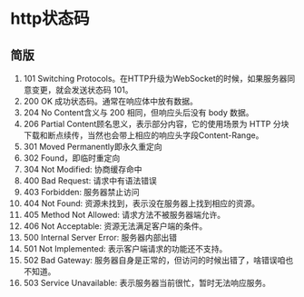# http状态码

## 简版

1. 101 Switching Protocols。在HTTP升级为WebSocket的时候，如果服务器同意变更，就会发送状态码 101。
2. 200 OK 成功状态码。通常在响应体中放有数据。
3. 204 No Content含义与 200 相同，但响应头后没有 body 数据。
4. 206 Partial Content顾名思义，表示部分内容，它的使用场景为 HTTP 分块下载和断点续传，当然也会带上相应的响应头字段Content-Range。
5. 301 Moved Permanently即永久重定向
6. 302 Found，即临时重定向
7. 304 Not Modified: 协商缓存命中
8. 400 Bad Request: 请求中有语法错误
9. 403 Forbidden: 服务器禁止访问
10. 404 Not Found: 资源未找到，表示没在服务器上找到相应的资源。
11. 405 Method Not Allowed: 请求方法不被服务器端允许。
12. 406 Not Acceptable: 资源无法满足客户端的条件。
13. 500 Internal Server Error: 服务器内部出错
14. 501 Not Implemented: 表示客户端请求的功能还不支持。
15. 502 Bad Gateway: 服务器自身是正常的，但访问的时候出错了，啥错误咱也不知道。
16. 503 Service Unavailable: 表示服务器当前很忙，暂时无法响应服务。
